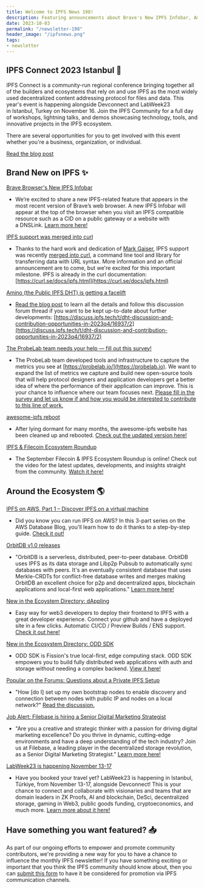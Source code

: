 ```yaml
---
title: Welcome to IPFS News 198!
description: Featuring announcements about Brave's New IPFS Infobar, Amino, and IPFS Connect!
date: 2023-10-03
permalink: "/newsletter-198"
header_image: "/ipfsnews.png"
tags:
- newsletter
---
```


## **IPFS Connect 2023 Istanbul 🔭**

IPFS Connect is a community-run regional conference bringing together all of the builders and ecosystems that rely on and use IPFS as the most widely used decentralized content addressing protocol for files and data. This year's event is happening alongside Devconnect and LabWeek23 in Istanbul, Turkey on November 16. Join the IPFS Community for a full day of workshops, lightning talks, and demos showcasing technology, tools, and innovative projects in the IPFS ecosystem.

There are several opportunities for you to get involved with this event whether you're a business, organization, or individual.

<a href="https://blog.ipfs.tech/_2023-ipfs-connect-istanbul/" class="cta-button">Read the blog post</a>

## **Brand New on IPFS ✨**

[Brave Browser's New IPFS Infobar](https://blog.ipfs.tech/_2023-brave-infobar/)

- We’re excited to share a new IPFS-related feature that appears in the most recent version of Brave’s web browser. A new IPFS Infobar will appear at the top of the browser when you visit an IPFS compatible resource such as a CID on a public gateway or a website with a DNSLink. [Learn more here!](https://blog.ipfs.tech/_2023-brave-infobar/)

[IPFS support was merged into curl](https://twitter.com/bmann/status/1705572964068930010?s=20)

- Thanks to the hard work and dedication of [Mark Gaiser](https://github.com/markg85), IPFS support was recently [merged into curl](https://github.com/curl/curl/pull/8805#issuecomment-1732260385), a command line tool and library for transferring data with URL syntax. More information and an official announcement are to come, but we're excited for this important milestone. IPFS is already in the curl documentation: [https://curl.se/docs/ipfs.html](https://curl.se/docs/ipfs.html)

[Amino (the Public IPFS DHT) is getting a facelift](https://blog.ipfs.tech/2023-09-amino-refactoring/)

- [Read the blog post](https://blog.ipfs.tech/2023-09-amino-refactoring/) to learn all the details and follow this discussion forum thread if you want to be kept up-to-date about further developments: [https://discuss.ipfs.tech/t/dht-discussion-and-contribution-opportunities-in-2023q4/16937/2](https://discuss.ipfs.tech/t/dht-discussion-and-contribution-opportunities-in-2023q4/16937/2)

[The ProbeLab team needs your help — fill out this survey!](https://tally.so/r/npoo6q)

- The ProbeLab team developed tools and infrastructure to capture the metrics you see at [https://probelab.io/](https://probelab.io). We want to expand the list of metrics we capture and build new open-source tools that will help protocol designers and application developers get a better idea of where the performance of their application can improve. This is your chance to influence where our team focuses next. [Please fill in the survey and let us know if and how you would be interested to contribute to this line of work.](https://tally.so/r/npoo6q)

[awesome-ipfs reboot](https://awesome.ipfs.tech/)

- After lying dormant for many months, the awesome-ipfs website has been cleaned up and rebooted. [Check out the updated version here!](https://awesome.ipfs.tech/)

[IPFS & Filecoin Ecosystem Roundup](https://www.youtube.com/watch?v=bdOPPnuZnhw)

- The September Filecoin & IPFS Ecosystem Roundup is online! Check out the video for the latest updates, developments, and insights straight from the community. [Watch it here!](https://www.youtube.com/watch?v=bdOPPnuZnhw)

## **Around the Ecosystem 🌎**

[IPFS on AWS, Part 1 – Discover IPFS on a virtual machine](https://aws.amazon.com/blogs/database/part-1-ipfs-on-aws-discover-ipfs-on-a-virtual-machine/)

- Did you know you can run IPFS on AWS? In this 3-part series on the AWS Database Blog, you'll learn how to do it thanks to a step-by-step guide. [Check it out!](https://aws.amazon.com/blogs/database/part-1-ipfs-on-aws-discover-ipfs-on-a-virtual-machine/)

[OrbitDB v1.0 releases](https://github.com/orbitdb/orbitdb)

- "OrbitDB is a serverless, distributed, peer-to-peer database. OrbitDB uses IPFS as its data storage and Libp2p Pubsub to automatically sync databases with peers. It's an eventually consistent database that uses Merkle-CRDTs for conflict-free database writes and merges making OrbitDB an excellent choice for p2p and decentralized apps, blockchain applications and local-first web applications." [Learn more here!](https://github.com/orbitdb/orbitdb)

[New in the Ecoystem Directory: dAppling](https://ecosystem.ipfs.tech/project/dappling/)

- Easy way for web3 developers to deploy their frontend to IPFS with a great developer experience. Connect your github and have a deployed site in a few clicks. Automatic CI/CD / Preview Builds / ENS support. [Check it out here!](https://ecosystem.ipfs.tech/project/dappling/)

[New in the Ecosystem Directory: ODD SDK](https://ecosystem.ipfs.tech/project/odd-sdk/)

- ODD SDK is Fission's true local-first, edge computing stack. ODD SDK empowers you to build fully distributed web applications with auth and storage without needing a complex backend. [View it here!](https://ecosystem.ipfs.tech/project/odd-sdk/)

[Popular on the Forums: Questions about a Private IPFS Setup](https://discuss.ipfs.tech/t/how-to-set-up-my-own-bootstrap-nodes-to-enable-discovery-and-connection-between-nodes-with-public-ip-and-nodes-on-a-local-network/16910)

- "How [do I] set up my own bootstrap nodes to enable discovery and connection between nodes with public IP and nodes on a local network?" [Read the discussion.](https://discuss.ipfs.tech/t/how-to-set-up-my-own-bootstrap-nodes-to-enable-discovery-and-connection-between-nodes-with-public-ip-and-nodes-on-a-local-network/16910)

[Job Alert: Filebase is hiring a Senior Digital Marketing Strategist](https://wellfound.com/jobs/2807523-senior-digital-marketing-strategist)

- "Are you a creative and strategic thinker with a passion for driving digital marketing excellence? Do you thrive in dynamic, cutting-edge environments and have a deep understanding of the tech industry? Join us at Filebase, a leading player in the decentralized storage revolution, as a Senior Digital Marketing Strategist." [Learn more here!](https://wellfound.com/jobs/2807523-senior-digital-marketing-strategist)

[LabWeek23 is happening November 13-17](https://23.labweek.io/)

- Have you booked your travel yet? LabWeek23 is happening in Istanbul, Türkiye, from November 13-17, alongside Devconnect! This is your chance to connect and collaborate with visionaries and teams that are domain leaders in ZK Proofs, AI and blockchain, DeSci, decentralized storage, gaming in Web3, public goods funding, cryptoeconomics, and much more. [Learn more about it here!](https://23.labweek.io/)

## **Have something you want featured? 📥**

As part of our ongoing efforts to empower and promote community contributors, we're providing a new way for you to have a chance to influence the monthly IPFS newsletter! If you have something exciting or important that you think the IPFS community should know about, then you can [submit this form](https://airtable.com/appjqlMYucNiOYHl7/shrfPrKe112FW3ucv) to have it be considered for promotion via IPFS communication channels.

